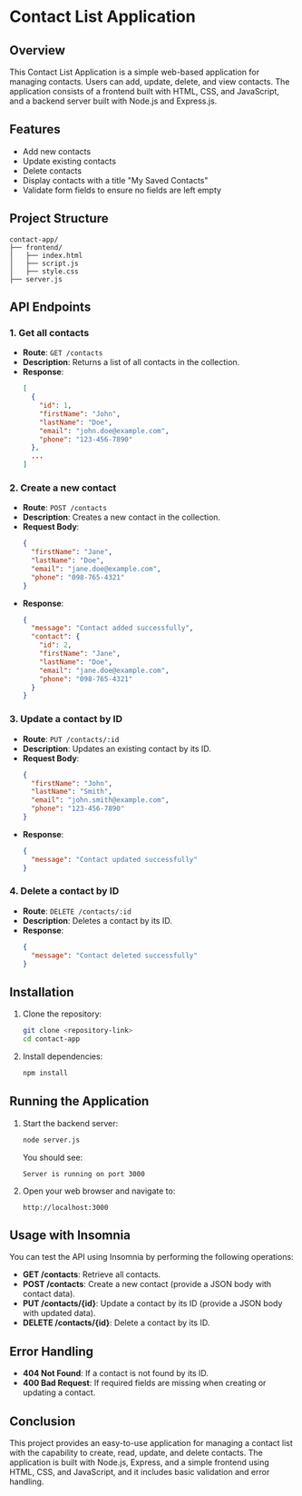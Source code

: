 

# Contact List Application

## Overview

This Contact List Application is a simple web-based application for managing contacts. Users can add, update, delete, and view contacts. The application consists of a frontend built with HTML, CSS, and JavaScript, and a backend server built with Node.js and Express.js.

## Features

- Add new contacts
- Update existing contacts
- Delete contacts
- Display contacts with a title "My Saved Contacts"
- Validate form fields to ensure no fields are left empty

## Project Structure

```
contact-app/
├── frontend/
│   ├── index.html
│   ├── script.js
│   ├── style.css
├── server.js
```

## API Endpoints

### 1. Get all contacts
- **Route**: `GET /contacts`
- **Description**: Returns a list of all contacts in the collection.
- **Response**:
  ```json
  [
    {
      "id": 1,
      "firstName": "John",
      "lastName": "Doe",
      "email": "john.doe@example.com",
      "phone": "123-456-7890"
    },
    ...
  ]
  ```

### 2. Create a new contact
- **Route**: `POST /contacts`
- **Description**: Creates a new contact in the collection.
- **Request Body**:
  ```json
  {
    "firstName": "Jane",
    "lastName": "Doe",
    "email": "jane.doe@example.com",
    "phone": "098-765-4321"
  }
  ```
- **Response**:
  ```json
  {
    "message": "Contact added successfully",
    "contact": {
      "id": 2,
      "firstName": "Jane",
      "lastName": "Doe",
      "email": "jane.doe@example.com",
      "phone": "098-765-4321"
    }
  }
  ```

### 3. Update a contact by ID
- **Route**: `PUT /contacts/:id`
- **Description**: Updates an existing contact by its ID.
- **Request Body**:
  ```json
  {
    "firstName": "John",
    "lastName": "Smith",
    "email": "john.smith@example.com",
    "phone": "123-456-7890"
  }
  ```
- **Response**:
  ```json
  {
    "message": "Contact updated successfully"
  }
  ```

### 4. Delete a contact by ID
- **Route**: `DELETE /contacts/:id`
- **Description**: Deletes a contact by its ID.
- **Response**:
  ```json
  {
    "message": "Contact deleted successfully"
  }
  ```

## Installation

1. Clone the repository:
   ```sh
   git clone <repository-link>
   cd contact-app
   ```

2. Install dependencies:
   ```sh
   npm install
   ```

## Running the Application

1. Start the backend server:
   ```sh
   node server.js
   ```
   You should see:
   ```
   Server is running on port 3000
   ```

2. Open your web browser and navigate to:
   ```
   http://localhost:3000
   ```

## Usage with Insomnia

You can test the API using Insomnia by performing the following operations:

- **GET /contacts**: Retrieve all contacts.
- **POST /contacts**: Create a new contact (provide a JSON body with contact data).
- **PUT /contacts/{id}**: Update a contact by its ID (provide a JSON body with updated data).
- **DELETE /contacts/{id}**: Delete a contact by its ID.

## Error Handling

- **404 Not Found**: If a contact is not found by its ID.
- **400 Bad Request**: If required fields are missing when creating or updating a contact.

## Conclusion

This project provides an easy-to-use application for managing a contact list with the capability to create, read, update, and delete contacts. The application is built with Node.js, Express, and a simple frontend using HTML, CSS, and JavaScript, and it includes basic validation and error handling.

